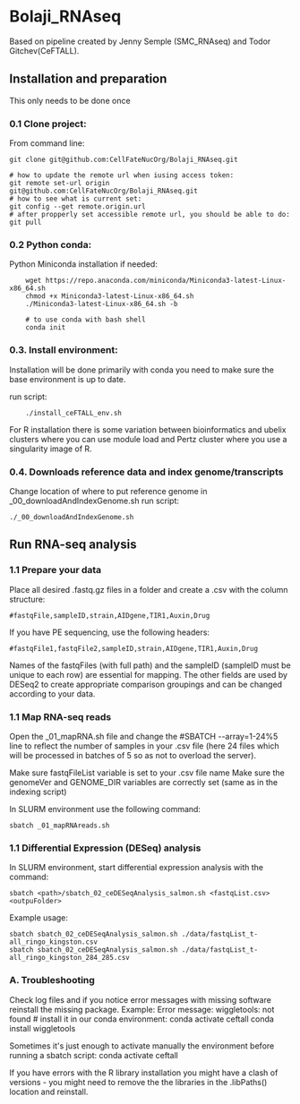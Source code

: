 # Bolaji_RNAseq

Based on pipeline created by Jenny Semple (SMC_RNAseq) and Todor Gitchev(CeFTALL).

## Installation and preparation

This only needs to be done once

### 0.1 Clone project:

From command line:

    git clone git@github.com:CellFateNucOrg/Bolaji_RNAseq.git

    # how to update the remote url when iusing access token:
    git remote set-url origin git@github.com:CellFateNucOrg/Bolaji_RNAseq.git
    # how to see what is current set:
    git config --get remote.origin.url
    # after propperly set accessible remote url, you should be able to do: git pull 

### 0.2 Python conda:

Python Miniconda installation if needed:  
```
    wget https://repo.anaconda.com/miniconda/Miniconda3-latest-Linux-x86_64.sh
    chmod +x Miniconda3-latest-Linux-x86_64.sh
    ./Miniconda3-latest-Linux-x86_64.sh -b
    
    # to use conda with bash shell 
    conda init
```

### 0.3. Install environment:

Installation will be done primarily with conda you need to make sure the base environment is up to date. 

run script: 
```
    ./install_ceFTALL_env.sh
```

For R installation there is some variation between bioinformatics and ubelix clusters where you can use module load and Pertz cluster where you use a singularity image of R.
  

### 0.4. Downloads reference data and index genome/transcripts

Change location of where to put reference genome in _00_downloadAndIndexGenome.sh
run script:

    ./_00_downloadAndIndexGenome.sh

   
## Run RNA-seq analysis

### 1.1 Prepare your data

Place all desired .fastq.gz files in a folder and create a <fastqList>.csv with the column structure:

    #fastqFile,sampleID,strain,AIDgene,TIR1,Auxin,Drug
 
If you have PE sequencing, use the following headers:
    
    #fastqFile1,fastqFile2,sampleID,strain,AIDgene,TIR1,Auxin,Drug
    
Names of the fastqFiles (with full path) and the sampleID (sampleID must be unique to each row) are essential for mapping. The other fields are used by DESeq2 to create appropriate comparison groupings and can be changed according to your data.

### 1.1 Map RNA-seq reads

Open the _01_mapRNA.sh file and change the #SBATCH --array=1-24%5 line to reflect the number of samples in your <fastqList>.csv file (here 24 files which will be processed in batches of 5 so as not to overload the server).

Make sure fastqFileList variable is set to your <fastqList>.csv file name
Make sure the genomeVer and GENOME_DIR variables are correctly set (same as in the indexing script)

In SLURM environment use the following command:

```
sbatch _01_mapRNAreads.sh 
```    

### 1.1 Differential Expression (DESeq) analysis


In SLURM environment, start differential expression analysis with the command: 

    sbatch <path>/sbatch_02_ceDESeqAnalysis_salmon.sh <fastqList.csv> <outpuFolder>

Example usage:

    sbatch sbatch_02_ceDESeqAnalysis_salmon.sh ./data/fastqList_t-all_ringo_kingston.csv
    sbatch sbatch_02_ceDESeqAnalysis_salmon.sh ./data/fastqList_t-all_ringo_kingston_284_285.csv

### A. Troubleshooting

Check log files and if you notice error messages with missing software reinstall the missing package. Example:
Error message:
    wiggletools: not found
    # install it in our conda environment:
    conda activate ceftall
    conda install wiggletools
    

Sometimes it's just enough to activate manually the environment before running a sbatch script:
    conda activate ceftall

If you have errors with the R library installation you might have a clash of versions - you might need to remove the the libraries in the .libPaths() location and reinstall.

